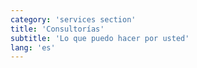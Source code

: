 ```yaml
---
category: 'services section'
title: 'Consultorías'
subtitle: 'Lo que puedo hacer por usted'
lang: 'es'
---
```

